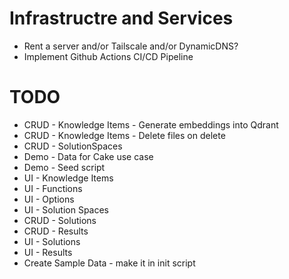 # Infrastructre and Services
- Rent a server and/or Tailscale and/or DynamicDNS?
- Implement Github Actions CI/CD Pipeline





# TODO
- CRUD - Knowledge Items - Generate embeddings into Qdrant
- CRUD - Knowledge Items - Delete files on delete
- CRUD - SolutionSpaces
- Demo - Data for Cake use case
- Demo - Seed script
- UI - Knowledge Items
- UI - Functions
- UI - Options
- UI - Solution Spaces
- CRUD - Solutions
- CRUD - Results
- UI - Solutions
- UI - Results
- Create Sample Data - make it in init script
